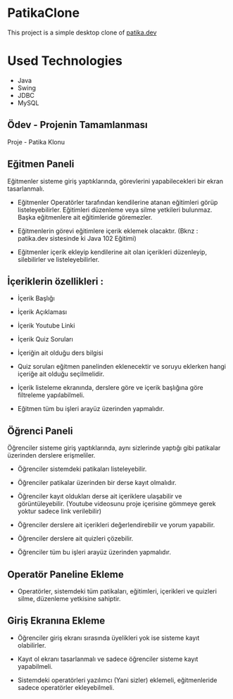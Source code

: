# PatikaClone

This project is a simple desktop clone of [patika.dev](https://app.patika.dev/)

# Used Technologies
- Java
- Swing
- JDBC
- MySQL

## Ödev - Projenin Tamamlanması
Proje - Patika Klonu


## Eğitmen Paneli


Eğitmenler sisteme giriş yaptıklarında, görevlerini yapabilecekleri bir ekran tasarlanmalı.

- Eğitmenler Operatörler tarafından kendilerine atanan eğitimleri görüp listeleyebilirler. Eğitimleri düzenleme veya silme yetkileri bulunmaz. Başka eğitmenlere ait eğitimleride göremezler.


- Eğitmenlerin görevi eğitimlere içerik eklemek olacaktır. (Bknz : patika.dev sistesinde ki Java 102 Eğitimi)


- Eğitmenler içerik ekleyip kendilerine ait olan içerikleri düzenleyip, silebilirler ve listeleyebilirler.


## İçeriklerin özellikleri :


- İçerik Başlığı


- İçerik Açıklaması


- İçerik Youtube Linki


- İçerik Quiz Soruları


- İçeriğin ait olduğu ders bilgisi


- Quiz soruları eğitmen panelinden eklenecektir ve soruyu eklerken hangi içeriğe ait olduğu seçilmelidir.


- İçerik listeleme ekranında, derslere göre ve içerik başlığına göre filtreleme yapılabilmeli.


- Eğitmen tüm bu işleri arayüz üzerinden yapmalıdır.


## Öğrenci Paneli


Öğrenciler sisteme giriş yaptıklarında, aynı sizlerinde yaptığı gibi patikalar üzerinden derslere erişmeliler.



- Öğrenciler sistemdeki patikaları listeleyebilir.


- Öğrenciler patikalar üzerinden bir derse kayıt olmalıdır.


- Öğrenciler kayıt oldukları derse ait içeriklere ulaşabilir ve görüntüleyebilir. (Youtube videosunu proje içerisine gömmeye gerek yoktur sadece link verilebilir)


- Öğrenciler derslere ait içerikleri değerlendirebilir ve yorum yapabilir.


- Öğrenciler derslere ait quizleri çözebilir.


- Öğrenciler tüm bu işleri arayüz üzerinden yapmalıdır.


## Operatör Paneline Ekleme


- Operatörler, sistemdeki tüm patikaları, eğitimleri, içerikleri ve quizleri silme, düzenleme yetkisine sahiptir.


## Giriş Ekranına Ekleme


- Öğrenciler giriş ekranı sırasında üyelikleri yok ise sisteme kayıt olabilirler.


- Kayıt ol ekranı tasarlanmalı ve sadece öğrenciler sisteme kayıt yapabilmeli.


- Sistemdeki operatörleri yazılımcı (Yani sizler) eklemeli, eğitmenleride sadece operatörler ekleyebilmeli.